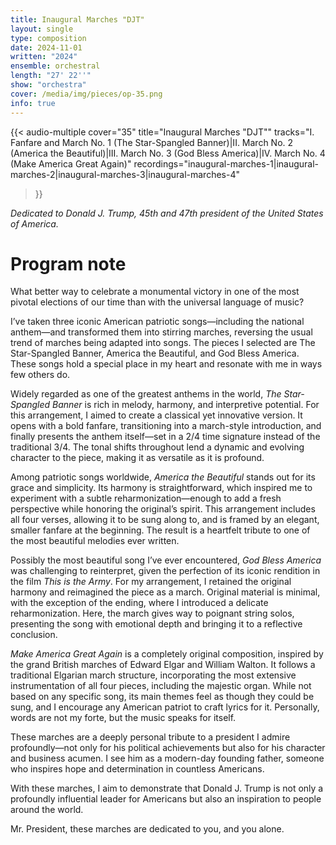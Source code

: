 ```yaml
---
title: Inaugural Marches "DJT"
layout: single
type: composition
date: 2024-11-01
written: "2024"
ensemble: orchestral
length: "27' 22''"
show: "orchestra"
cover: /media/img/pieces/op-35.png
info: true
---
```


{{< audio-multiple
    cover="35"
    title="Inaugural Marches \"DJT\""
    tracks="I. Fanfare and March No. 1 (The Star-Spangled Banner)|II. March No. 2 (America the Beautiful)|III. March No. 3 (God Bless America)|IV. March No. 4 (Make America Great Again)"
    recordings="inaugural-marches-1|inaugural-marches-2|inaugural-marches-3|inaugural-marches-4"
>}}

*Dedicated to Donald J. Trump, 45th and 47th president of the United States of America.*

# Program note

What better way to celebrate a monumental victory in one of the most pivotal elections of our time than with the universal language of music?

I’ve taken three iconic American patriotic songs—including the national anthem—and transformed them into stirring marches, reversing the usual trend of marches being adapted into songs. The pieces I selected are The Star-Spangled Banner, America the Beautiful, and God Bless America. These songs hold a special place in my heart and resonate with me in ways few others do.

Widely regarded as one of the greatest anthems in the world, *The Star-Spangled Banner* is rich in melody, harmony, and interpretive potential. For this arrangement, I aimed to create a classical yet innovative version. It opens with a bold fanfare, transitioning into a march-style introduction, and finally presents the anthem itself—set in a 2/4 time signature instead of the traditional 3/4. The tonal shifts throughout lend a dynamic and evolving character to the piece, making it as versatile as it is profound.

Among patriotic songs worldwide, *America the Beautiful* stands out for its grace and simplicity. Its harmony is straightforward, which inspired me to experiment with a subtle reharmonization—enough to add a fresh perspective while honoring the original’s spirit. This arrangement includes all four verses, allowing it to be sung along to, and is framed by an elegant, smaller fanfare at the beginning. The result is a heartfelt tribute to one of the most beautiful melodies ever written.

Possibly the most beautiful song I’ve ever encountered, *God Bless America* was challenging to reinterpret, given the perfection of its iconic rendition in the film *This is the Army*. For my arrangement, I retained the original harmony and reimagined the piece as a march. Original material is minimal, with the exception of the ending, where I introduced a delicate reharmonization. Here, the march gives way to poignant string solos, presenting the song with emotional depth and bringing it to a reflective conclusion.

*Make America Great Again* is a completely original composition, inspired by the grand British marches of Edward Elgar and William Walton. It follows a traditional Elgarian march structure, incorporating the most extensive instrumentation of all four pieces, including the majestic organ. While not based on any specific song, its main themes feel as though they could be sung, and I encourage any American patriot to craft lyrics for it. Personally, words are not my forte, but the music speaks for itself.

These marches are a deeply personal tribute to a president I admire profoundly—not only for his political achievements but also for his character and business acumen. I see him as a modern-day founding father, someone who inspires hope and determination in countless Americans.

With these marches, I aim to demonstrate that Donald J. Trump is not only a profoundly influential leader for Americans but also an inspiration to people around the world.

Mr. President, these marches are dedicated to you, and you alone.